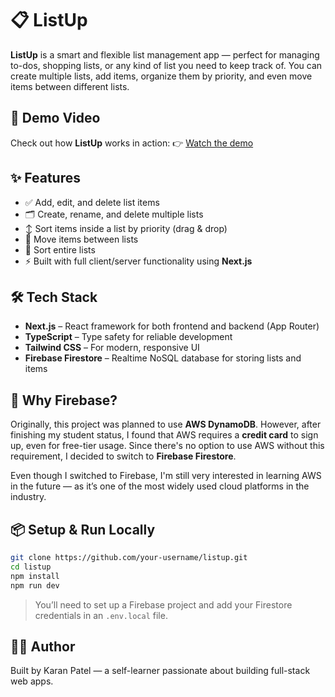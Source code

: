 # 📋 ListUp

**ListUp** is a smart and flexible list management app — perfect for managing to-dos, shopping lists, or any kind of list you need to keep track of. You can create multiple lists, add items, organize them by priority, and even move items between different lists.

## 🎥 Demo Video

Check out how **ListUp** works in action:
👉 [Watch the demo](https://your-demo-video-link.com)

## ✨ Features

* ✅ Add, edit, and delete list items
* 🗂️ Create, rename, and delete multiple lists
* ↕️ Sort items inside a list by priority (drag & drop)
* 🔄 Move items between lists
* 📑 Sort entire lists
* ⚡ Built with full client/server functionality using **Next.js**

## 🛠️ Tech Stack

* **Next.js** – React framework for both frontend and backend (App Router)
* **TypeScript** – Type safety for reliable development
* **Tailwind CSS** – For modern, responsive UI
* **Firebase Firestore** – Realtime NoSQL database for storing lists and items

## 🚧 Why Firebase?

Originally, this project was planned to use **AWS DynamoDB**. However, after finishing my student status, I found that AWS requires a **credit card** to sign up, even for free-tier usage. Since there's no option to use AWS without this requirement, I decided to switch to **Firebase Firestore**.

Even though I switched to Firebase, I'm still very interested in learning AWS in the future — as it’s one of the most widely used cloud platforms in the industry.

## 📦 Setup & Run Locally

```bash
git clone https://github.com/your-username/listup.git
cd listup
npm install
npm run dev
```

> You’ll need to set up a Firebase project and add your Firestore credentials in an `.env.local` file.

## 🙋‍♂️ Author

Built by Karan Patel — a self-learner passionate about building full-stack web apps.
